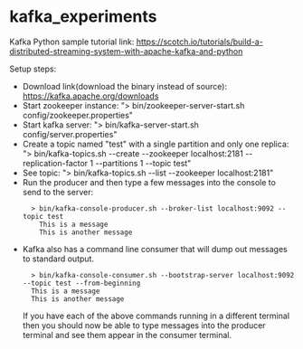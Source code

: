 # kafka_experiments

Kafka Python sample tutorial link: https://scotch.io/tutorials/build-a-distributed-streaming-system-with-apache-kafka-and-python

Setup steps:
 - Download link(download the binary instead of source): https://kafka.apache.org/downloads
 - Start zookeeper instance: "> bin/zookeeper-server-start.sh config/zookeeper.properties"
 - Start kafka server: "> bin/kafka-server-start.sh config/server.properties"
 - Create a topic named "test" with a single partition and only one replica: "> bin/kafka-topics.sh --create --zookeeper localhost:2181 --replication-factor 1 --partitions 1 --topic test"
 - See topic: "> bin/kafka-topics.sh --list --zookeeper localhost:2181"
 - Run the producer and then type a few messages into the console to send to the server:
    ```
      > bin/kafka-console-producer.sh --broker-list localhost:9092 --topic test
        This is a message
        This is another message
    ```
 - Kafka also has a command line consumer that will dump out messages to standard output.
    ```
      > bin/kafka-console-consumer.sh --bootstrap-server localhost:9092 --topic test --from-beginning
      This is a message
      This is another message
    ```
    If you have each of the above commands running in a different terminal then you should now be able to type messages into the producer terminal and see them appear in the consumer terminal.
